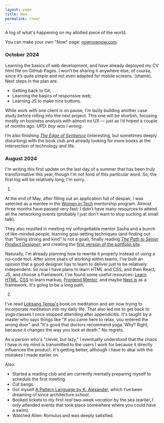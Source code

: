 ```yaml
---
layout: page
title: Now
permalink: /now/
---
```


A log of what's happening on my allotted piece of the world.

You can make your own "Now" page: [nownownow.com](https://nownownow.com/about).

### October 2024

Learning the basics of web development, and have already deployed my CV html file on GitHub Pages. I won’t be sharing it anywhere else, of course, since it’s quite simple and not even adapted for mobile screens. (shame). Next steps in the plan are:
- Getting back to Git;
- Learning the basics of responsive web;
- Learning JS to make nice buttons.

While work with one client is on pause, I'm lazily building another case study before rolling into the next project. This one will be shortish, focusing mostly on business analysis with almost no UX — just as I’d hoped a couple of months ago. *UPD: boy was I wrong.*

I’m also finishing *[The Edge of Sentience](https://www.edgeofsentience.com/)* (interesting, but sometimes deeply disturbing) with the book club and already looking for more books at the intersection of technology and life.

### August 2024

I'm writing this first update on the last day of a summer that has been truly transformative this year, though I'm not fond of this particular word. So, the first log will be relatively long; I'm sorry.

1.

At the end of May, after filling out an application full of despair, I was selected as a mentee in the [Women in Tech](https://www.wintech.me/) mentorship program. Almost three months have passed very fast: I didn’t have many resources to attend all the networking events (probably I just don't want to stop sucking at small talk).

They also resulted in meeting my unforgettable mentor Sasha and a bunch of like-minded people, learning goal-setting techniques (and finding out that "being strong and kind" is not a goal), finally reading *[The Path to Senior Product Designer](https://productdesigninterview.com/the-path-to-senior-product-designer)*, and creating the [first version of the portfolio site](https://nastiadesign.framer.website/).

Naturally, I'm already planning how to rewrite it properly instead of using a no-code tool. After some years of working within teams, I've built an opinion that a good designer has to learn to deliver just to be relatively independent. So now I have plans to learn HTML and CSS, and then React, JS, and choose a framework. I've found some useful resources: [Learn HTML](https://web.dev/learn/html/), [CSS](https://web.dev/learn/css/) to learn markup, [Frontend Mentor](https://www.frontendmentor.io/), and maybe [Next.js](https://nextjs.org/) as a framework. It's going to be a long path.

2.

I've read [Lobsang Tenpa's](https://lobsangtenpa.com/) book on meditation and am now trying to incorporate meditation into my daily life. That also led me to get back to yoga classes I once stopped attending after appendicitis. It's taught by a master who says things like "If you came here to relax, you entered the wrong door" and "It's good that doctors recommend yoga. Why? Right, because it changes the way you look at death." No regrets.

As a person who's "clever, but lazy," I eventually understood that the chaos I have in my mind is transmitted to the users I work for because it directly influences the product. It's getting better, although I have to deal with the mistakes I made earlier on.


Also:

- Started a reading club and am currently mentally preparing myself to schedule the first meeting.
- Cut bangs.
- Got myself [A Pattern Language by K. Alexander](https://www.patternlanguage.com/), which I've been dreaming of since architecture school.
- Booked tickets to my first *real* two-week *vacation* by the sea (earlier, I only attended events that took place somewhere where you could have a swim).
- Watched Alien: Romulus and was deeply satisfied.